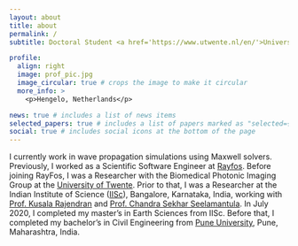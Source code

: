 ```yaml
---
layout: about
title: about
permalink: /
subtitle: Doctoral Student <a href='https://www.utwente.nl/en/'>University of Twente</a>

profile:
  align: right
  image: prof_pic.jpg
  image_circular: true # crops the image to make it circular
  more_info: >
    <p>Hengelo, Netherlands</p>

news: true # includes a list of news items
selected_papers: true # includes a list of papers marked as "selected={true}"
social: true # includes social icons at the bottom of the page
---
```


I currently work in wave propagation simulations using Maxwell solvers. Previously, I worked as a Scientific Software Engineer at [Rayfos](https://www.rayfos.com/). Before joining RayFos, I was a Researcher with the Biomedical Photonic Imaging Group at the [University of Twente](https://www.utwente.nl/en/). Prior to that, I was a Researcher at the Indian Institute of Science ([IISc](https://iisc.ac.in/)), Bangalore, Karnataka, India, working with [Prof. Kusala Rajendran](https://scholar.google.co.in/citations?user=MA7H8t8AAAAJ&hl=en) and [Prof. Chandra Sekhar Seelamantula](https://sites.google.com/site/chandrasekharseelamantula/). In July 2020, I completed my master’s in Earth Sciences from IISc. Before that, I completed my bachelor’s in Civil Engineering from [Pune University](http://www.unipune.ac.in/), Pune, Maharashtra, India.

<!-- Write your biography here. Tell the world about yourself. Link to your favorite [subreddit](http://reddit.com). You can put a picture in, too. The code is already in, just name your picture `prof_pic.jpg` and put it in the `img/` folder.

Put your address / P.O. box / other info right below your picture. You can also disable any of these elements by editing `profile` property of the YAML header of your `_pages/about.md`. Edit `_bibliography/papers.bib` and Jekyll will render your [publications page](/al-folio/publications/) automatically.

Link to your social media connections, too. This theme is set up to use [Font Awesome icons](https://fontawesome.com/) and [Academicons](https://jpswalsh.github.io/academicons/), like the ones below. Add your Facebook, Twitter, LinkedIn, Google Scholar, or just disable all of them. -->
